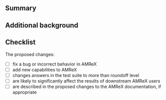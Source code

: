 <!-- Thank you for your pull request to AMReX!

  1. Be sure the title above is descriptive
  2. Provide a summary of the proposed changes
  3. Provide any background to help reviewers understand the proposed changes
  4. Fill out the checklist (using [x] to check the box)

NOTE: All text between < and > will not be formatted in md previewers
-->

## Summary

## Additional background

## Checklist

The proposed changes:
- [ ] fix a bug or incorrect behavior in AMReX
- [ ] add new capabilities to AMReX
- [ ] changes answers in the test suite to more than roundoff level
- [ ] are likely to significantly affect the results of downstream AMReX users
- [ ] are described in the proposed changes to the AMReX documentation, if appropriate

